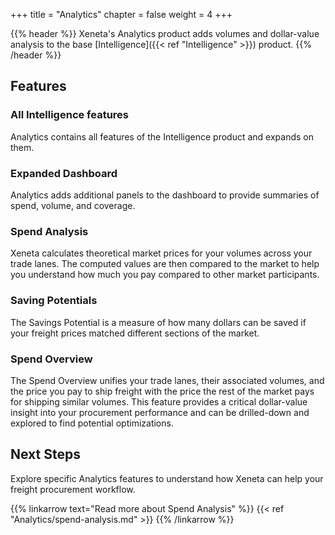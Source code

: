 +++
title = "Analytics"
chapter = false
weight = 4
+++

{{% header %}} Xeneta's Analytics product adds volumes and dollar-value analysis to the base [Intelligence]({{< ref "Intelligence" >}}) product.  {{% /header %}}

## Features

### All Intelligence features

Analytics contains all features of the Intelligence product and expands on them.

### Expanded Dashboard

Analytics adds additional panels to the dashboard to provide summaries of spend, volume, and coverage. 

### Spend Analysis

Xeneta calculates theoretical market prices for your volumes across your trade lanes. The computed values are then compared to the market to help you understand how much you pay compared to other market participants.

### Saving Potentials

The Savings Potential is a measure of how many dollars can be saved if your freight prices matched different sections of the market.

### Spend Overview

The Spend Overview unifies your trade lanes, their associated volumes, and the price you pay to ship freight with the price the rest of the market pays for shipping similar volumes. This feature provides a critical dollar-value insight into your procurement performance and can be drilled-down and explored to find potential optimizations.

## Next Steps

Explore specific Analytics features to understand how Xeneta can help your freight procurement workflow.

{{% linkarrow text="Read more about Spend Analysis" %}} {{< ref "Analytics/spend-analysis.md" >}} {{% /linkarrow %}}

